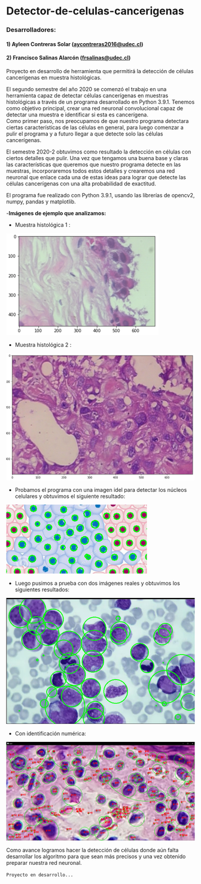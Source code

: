 # Detector-de-celulas-cancerigenas
### Desarrolladores: 

#### 1) Ayleen Contreras Solar  (<aycontreras2016@udec.cl>)         
#### 2) Francisco Salinas Alarcón (<frsalinas@udec.cl>)
      
Proyecto en desarrollo de herramienta que permitirá la detección de células cancerígenas en muestra histológicas.


El segundo semestre del año 2020 se comenzó el trabajo en una herramienta capaz de detectar células cancerígenas en muestras histológicas a través de un programa desarrollado en Python 3.9.1.
Tenemos como objetivo principal, crear una red neuronal convolucional capaz de detectar una muestra e identificar si esta es cancerígena.  
Como primer paso, nos preocupamos de que nuestro programa detectara ciertas características de las células en general, para luego comenzar a pulir el programa y a futuro llegar a que detecte solo las células cancerígenas. 

El semestre 2020-2 obtuvimos como resultado la detección en células con ciertos detalles que pulir. Una vez que tengamos una buena base y claras las características que queremos que nuestro programa detecte en las muestras, incorporaremos todos estos detalles y crearemos una red neuronal que enlace cada una de estas ideas para lograr que detecte las células cancerígenas con una alta probabilidad de exactitud.


El programa  fue realizado con Python 3.9.1, usando las librerías de opencv2, numpy, pandas y matplotlib.

-**Imágenes de ejemplo que analizamos:**


- Muestra histológica 1 :


![](img_/Ejemplo1.PNG)


- Muestra histológica 2 :


![](img_/Ejemplo2.PNG)


- Probamos el programa con una imagen idel  para detectar los núcleos celulares y obtuvimos el siguiente resultado:

![](img_/Ejemploideal.PNG)

- Luego pusimos a prueba con  dos imágenes reales y obtuvimos los siguientes resultados:

![](img_/Ejemplodetec2.PNG)

- Con identificación numérica:

![](img_/Ejemplodetec.PNG)

Como avance logramos hacer la detección de células donde aún falta desarrollar los algoritmo para que sean más precisos y una vez obtenido preparar nuestra red neuronal.


`Proyecto en desarrollo...`
